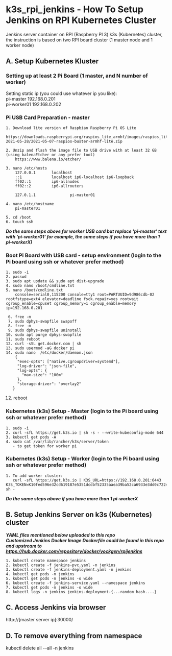 # k3s_rpi_jenkins - How To Setup Jenkins on RPI Kubernetes Cluster
Jenkins server container on RPI (Raspberry PI 3) k3s (Kubernetes) cluster, the instruction is based on two RPI board cluster (1 master node and 1 worker node)

## A. Setup Kubernetes Kluster 

### Setting up at least 2 Pi Board (1 master, and N number of worker)
Setting static ip (you could use whatever ip you like):     
pi-master 192.168.0.201      
pi-worker01 192.168.0.202     

### Pi USB Card Preparation - master

    1. Download lite version of Raspbian Raspberry Pi OS Lite
        https://downloads.raspberrypi.org/raspios_lite_armhf/images/raspios_lite_armhf-2021-05-28/2021-05-07-raspios-buster-armhf-lite.zip
    
    2. Unzip and flash the image file to USB drive with at least 32 GB (using balenaEtcher or any prefer tool)
        https://www.balena.io/etcher/
        
    3. nano /etc/hosts 
        127.0.0.1       localhost
        ::1             localhost ip6-localhost ip6-loopback
        ff02::1         ip6-allnodes
        ff02::2         ip6-allrouters

        127.0.1.1               pi-master01
        
    4. nano /etc/hostname
        pi-master01
         
    5. cd /boot
    6. touch ssh
    
    
***Do the same steps above for worker USB card but replace 'pi-master' text with 'pi-worker01' for example, the same steps if you have more than 1 pi-workerX)***
    
    
### Boot Pi Board with USB card - setup environment  (login to the Pi board using ssh or whatever prefer method)
    1. sudo -i
    2. passwd
    3. sudo apt update && sudo apt dist-upgrade
    4. sudo nano /boot/cmdline.txt
    5. nano /boot/cmdline.txt
        console=serial0,115200 console=tty1 root=PARTUUID=9d986cdb-02 rootfstype=ext4 elevator=deadline fsck.repair=yes rootwait cgroup_enable=cpuset cgroup_memory=1 cgroup_enable=memory ip=192.168.0.201
        
     6. free -m
     7. sudo dphys-swapfile swapoff
     8. free -m
     9. sudo dphys-swapfile uninstall
    10. sudo apt purge dphys-swapfile
    11. sudo reboot 
    12. curl -sSL get.docker.com | sh
    13. sudo usermod -aG docker pi
    14. sudo nano  /etc/docker/daemon.json 
        {
         "exec-opts": ["native.cgroupdriver=systemd"],
         "log-driver": "json-file",
         "log-opts": {
           "max-size": "100m"
         },
         "storage-driver": "overlay2"
       }
       
   12. reboot


### Kubernetes (k3s) Setup - Master  (login to the Pi board using ssh or whatever prefer method)
    1. sudo -i
    2. curl -sfL https://get.k3s.io | sh -s - --write-kubeconfig-mode 644
    3. kubectl get pods -A
    4. sudo cat /var/lib/rancher/k3s/server/token
       - to get token for worker pi
        

### Kubernetes (k3s) Setup - Worker  (login to the Pi board using ssh or whatever prefer method)
    1. To add worker cluster:
       curl -sfL https://get.k3s.io | K3S_URL=https://192.168.0.201:6443 K3S_TOKEN=K10fed596e32cd619187e5351dcdbf52335aaea39ba52ca6933e3dd0c722483a1a9::server:55846f592aeffabb8c7ac70b7e3c3899 sh -

***Do the same steps above if you have more than 1 pi-workerX***


## B. Setup Jenkins Server on k3s (Kubernetes) cluster   
***YAML files mentioned below uploaded to this repo***   
***Customized Jenkins Docker Image Dockerfile could be found in this repo and upstream to https://hub.docker.com/repository/docker/yockgen/rpijenkins***  

    1. kubectl create namespace jenkins
    2. kubectl create -f jenkins-pvc.yaml -n jenkins
    3. kubectl create -f jenkins-deployment.yaml -n jenkins
    4. kubectl get pods -n jenkins
    5. kubectl get pods -n jenkins -o wide
    6. kubectl create -f jenkins-service.yaml --namespace jenkins
    7. kubectl get pods -n jenkins -o wide
    8. kubectl logs -n jenkins jenkins-deployment-{...random hash....}

## C. Access Jenkins via browser

http://[master server ip]:30000/

## D. To remove everything from namespace  
kubectl delete all --all -n jenkins  
